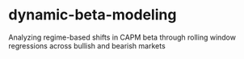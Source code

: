 # dynamic-beta-modeling
Analyzing regime-based shifts in CAPM beta through rolling window regressions across bullish and bearish markets
